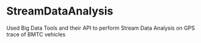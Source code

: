 # StreamDataAnalysis
Used Big Data Tools and their API to perform Stream Data Analysis on GPS trace of BMTC vehicles 

